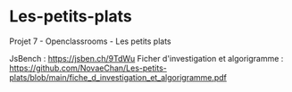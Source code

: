 # Les-petits-plats
Projet 7 - Openclassrooms - Les petits plats

JsBench : https://jsben.ch/9TdWu
Ficher d'investigation et algorigramme : https://github.com/NovaeChan/Les-petits-plats/blob/main/fiche_d_investigation_et_algorigramme.pdf
